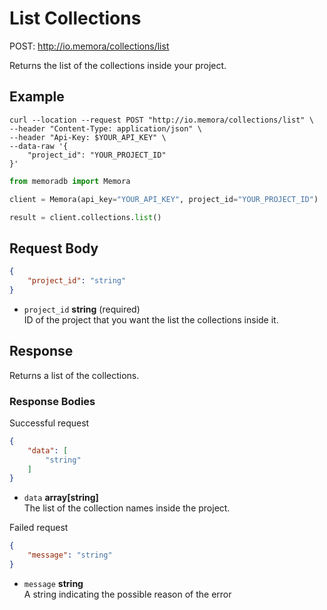# List Collections

POST: http://io.memora/collections/list

Returns the list of the collections inside your project.

## Example


```shell
curl --location --request POST "http://io.memora/collections/list" \
--header "Content-Type: application/json" \
--header "Api-Key: $YOUR_API_KEY" \
--data-raw '{
    "project_id": "YOUR_PROJECT_ID"
}'
```
```python
from memoradb import Memora

client = Memora(api_key="YOUR_API_KEY", project_id="YOUR_PROJECT_ID")

result = client.collections.list()
```
## Request Body

```json
{
    "project_id": "string"
}
```
    
- `project_id` __string__ (required)</br> ID of the project that you want the list the collections inside it.


## Response

Returns a list of the collections.

### Response Bodies

Successful request
```json
{
    "data": [
        "string"
    ]
}
```
- `data` __array[string]__ </br> The list of the collection names inside the project.


Failed request
```json
{
    "message": "string"
}
```
- `message` __string__ </br> A string indicating the possible reason of the error 

